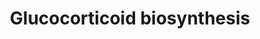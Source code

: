 ---
annotations:
- id: PW:0000774
  parent: classic metabolic pathway
  type: Pathway Ontology
  value: cortisol biosynthetic pathway
- id: PW:0000772
  parent: classic metabolic pathway
  type: Pathway Ontology
  value: glucocorticoid biosynthetic pathway
- id: DOID:12028
  parent: disease of cellular proliferation
  type: Disease Ontology
  value: Conn's syndrome
- id: PW:0000002
  parent: classic metabolic pathway
  type: Pathway Ontology
  value: classic metabolic pathway
- id: PW:0002167
  parent: disease pathway
  type: Pathway Ontology
  value: 21-alpha-hydroxylase deficiency pathway
- id: PW:0000010
  parent: classic metabolic pathway
  type: Pathway Ontology
  value: lipid metabolic pathway
authors:
- Conroy lipids
- DeSl
- LinaSchiffer
- Eweitz
citedin: ''
communities: []
description: 'Glucocorticoid biosynthesis; a very complex multistep process starting
  from cholesterol in the inner mitochondrial membrane through StAR and StAR-related
  proteins. Glucocorticoid metabolites are essential in immune system regulation through
  the glucocorticoid receptor. Most of these compounds are produces in the adrenal
  gland, however can also be produced in other tissues, e.g. skin, brain, intestine
  [PMID:32203088].  The pathway knowledge depicted in this model stems from William
  Griffiths.  Metabolic reactions currently without a Rhea ID have been added in bold
  to the pathway model. '
last-edited: 2024-07-23
ndex: null
organisms:
- Homo sapiens
redirect_from:
- /index.php/Pathway:WP5280
- /instance/WP5280
- /instance/WP5280_r134506
revision: r134506
schema-jsonld:
- '@context': https://schema.org/
  '@id': https://wikipathways.github.io/pathways/WP5280.html
  '@type': Dataset
  creator:
    '@type': Organization
    name: WikiPathways
  description: 'Glucocorticoid biosynthesis; a very complex multistep process starting
    from cholesterol in the inner mitochondrial membrane through StAR and StAR-related
    proteins. Glucocorticoid metabolites are essential in immune system regulation
    through the glucocorticoid receptor. Most of these compounds are produces in the
    adrenal gland, however can also be produced in other tissues, e.g. skin, brain,
    intestine [PMID:32203088].  The pathway knowledge depicted in this model stems
    from William Griffiths.  Metabolic reactions currently without a Rhea ID have
    been added in bold to the pathway model. '
  keywords:
  - ' 11-Ketoetiocholanolone'
  - 11-deoxycortisol
  - 11beta-Hydroxyetiocholanolone
  - 17alpha-Hydroxyprogesterone
  - 17alpha-hydroxy-5beta-Pregnane-3,11,20-trione
  - 18-hydroxycortisol
  - 18-oxo-cortisol
  - 18-oxo-dihydrocortisol
  - 18-oxo-tetrahydrocortisol
  - 20alpha-Dihydrocortisone
  - 20alpha-Hydroxycortisol
  - 20beta-Dihydrocortisone
  - 20beta-hydroxycortisol
  - 21-Deoxycortisone
  - 21-deoxycortisol
  - 4,5beta-Dihydrocortisone
  - 4-Pregnene-17alpha,20alpha-diol-3,11-dione
  - 5alpha-Dihydrocortisol
  - 5alpha-Tetrahydrocortisol
  - 5beta-Pregnane-17alpha,20alpha-diol-3,11-dione
  - 5beta-Pregnane-3alpha,17alpha-diol-11,20-dione
  - 5beta-dihydrocortisol
  - 5beta-pregnane-11beta,17alpha,20alpha,21-tetrol-3-one
  - 5beta-pregnane-11beta,17alpha,20beta,21-tetrol-3-one
  - 5beta-pregnane-17alpha,20alpha,21-triol-3,11-dione
  - 5beta-pregnane-17alpha,20beta,21-triol-3,11-dione
  - 6beta-hydroxycortisol
  - AKR1C1
  - AKR1C2
  - AKR1C3
  - AKR1C4
  - AKR1D1
  - CBR1
  - CYP11B1
  - CYP11B2
  - CYP21A2
  - CYP3A4
  - Cortisol
  - Cortisone
  - Cortolic acid
  - Cortolonic acid
  - HSD11B1
  - HSD11B2
  - Pregnanetriolone
  - SRD5A1
  - SRD5A2
  - Tetrahydrocortisol
  - Tetrahydrocortisone
  - alpha-Cortol
  - alpha-cortolone
  - beta-cortol
  - beta-cortolic acid
  - beta-cortolone
  - beta-cortolonic acid
  license: CC0
  name: Glucocorticoid biosynthesis
seo: CreativeWork
title: Glucocorticoid biosynthesis
wpid: WP5280
---